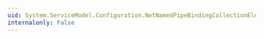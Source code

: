 ```yaml
---
uid: System.ServiceModel.Configuration.NetNamedPipeBindingCollectionElement
internalonly: False
---
```

